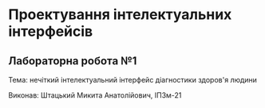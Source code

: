 
# Проектування інтелектуальних інтерфейсів
## Лабораторна робота №1

Тема: нечіткий інтелектуальний інтерфейс діагностики здоров'я людини

Виконав: Штацький Микита Анатолійович, ІПЗм-21
